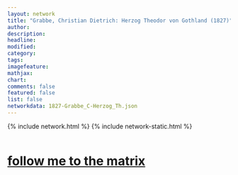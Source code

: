 ```yaml
---
layout: network
title: "Grabbe, Christian Dietrich: Herzog Theodor von Gothland (1827)"
author:
description:
headline:
modified:
category:
tags: 
imagefeature: 
mathjax: 
chart: 
comments: false
featured: false
list: false
networkdata: 1827-Grabbe_C-Herzog_Th.json
---
```

{% include network.html %}
{% include network-static.html %}
<div class="row">
  <div class="small-5 small-centered columns"><a href="/matrix158"><h1>follow me to the matrix</h1></a>
</div>
</div>
